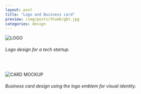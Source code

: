 ```yaml
---
layout: post
title: "Logo and Business card"
preview: /img/posts/thumb/gbt.jpg
categories: design
---
```


![LOGO](/img/posts/gbt/gbt_logo.jpg) <br> 
###### Logo design for a tech startup.
<br>

![CARD MOCKUP](/img/posts/gbt/gbt_card.jpg) <br>
###### Business card design using the logo emblem for visual identity.
